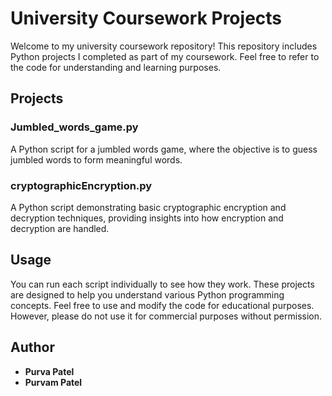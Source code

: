 # University Coursework Projects

Welcome to my university coursework repository! This repository includes Python projects I completed as part of my coursework. Feel free to refer to the code for understanding and learning purposes.

## Projects

### Jumbled_words_game.py
A Python script for a jumbled words game, where the objective is to guess jumbled words to form meaningful words.

### cryptographicEncryption.py
A Python script demonstrating basic cryptographic encryption and decryption techniques, providing insights into how encryption and decryption are handled.

## Usage

You can run each script individually to see how they work. These projects are designed to help you understand various Python programming concepts. Feel free to use and modify the code for educational purposes. However, please do not use it for commercial purposes without permission.

## Author

- **Purva Patel**
- **Purvam Patel**





